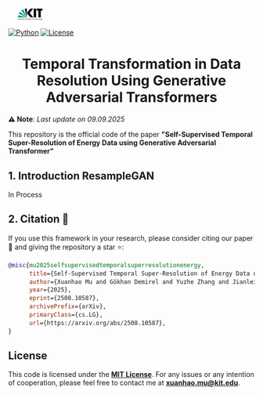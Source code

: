 <p float="left">
    <img src="icon_kit.png" width="10%" hspace="20"/>
</p>

[![Python](https://img.shields.io/badge/Python-3.12.8-blue?logo=python)](https://www.python.org/downloads/release/python-3918/)
[![License](https://img.shields.io/badge/License-MIT-green?logo=opensource)](./LICENSE)

<h1 align="center">Temporal Transformation in Data Resolution Using Generative Adversarial Transformers</h1>

**⚠️ Note**: *Last update on 09.09.2025*

<div align="left"> This repository is the official code of the paper <strong>"Self-Supervised Temporal Super-Resolution of Energy Data using Generative Adversarial Transformer"</strong></div> 

## 1. Introduction ResampleGAN
In Process



 




<h2>2. Citation &#128221;</h2>
<p>
If you use this framework in your research, please consider citing our paper &#128221; and giving the repository a star &#11088;:
</p>

```bibTeX
@misc{mu2025selfsupervisedtemporalsuperresolutionenergy,
      title={Self-Supervised Temporal Super-Resolution of Energy Data using Generative Adversarial Transformer}, 
      author={Xuanhao Mu and Gökhan Demirel and Yuzhe Zhang and Jianlei Liu and Thorsten Schlachter and Veit Hagenmeyer},
      year={2025},
      eprint={2508.10587},
      archivePrefix={arXiv},
      primaryClass={cs.LG},
      url={https://arxiv.org/abs/2508.10587}, 
}
```
## License
This code is licensed under the **[MIT License](LICENSE)**.
For any issues or any intention of cooperation, please feel free to contact me at **[xuanhao.mu@kit.edu](xuanhao.mu@kit.edu)**.